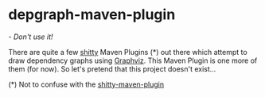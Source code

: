 # depgraph-maven-plugin
*- Don't use it!*

There are quite a few [shitty](http://www.urbandictionary.com/define.php?term=shitty) Maven Plugins (*) out there which attempt to draw dependency graphs using [Graphviz](http://www.graphviz.org/). This Maven Plugin is one more of them (for now). So let's pretend that this project doesn't exist...

(*) Not to confuse with the [shitty-maven-plugin](http://mojo.codehaus.org/shitty-maven-plugin/)
